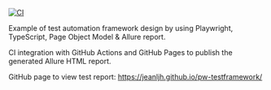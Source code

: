 [![CI](https://github.com/jeanljh/pw-testframework/actions/workflows/main.yml/badge.svg)](https://github.com/jeanljh/pw-testframework/actions/workflows/main.yml)

Example of test automation framework design by using Playwright, TypeScript, Page Object Model & Allure report.

CI integration with GitHub Actions and GitHub Pages to publish the generated Allure HTML report.

GitHub page to view test report: https://jeanljh.github.io/pw-testframework/
